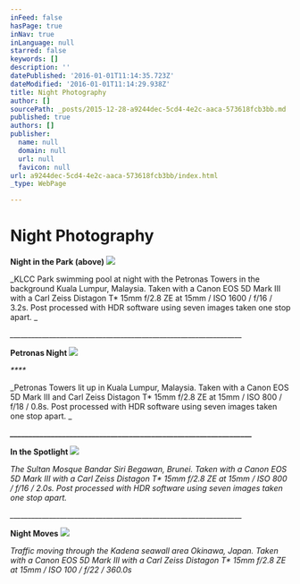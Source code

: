 ```yaml
---
inFeed: false
hasPage: true
inNav: true
inLanguage: null
starred: false
keywords: []
description: ''
datePublished: '2016-01-01T11:14:35.723Z'
dateModified: '2016-01-01T11:14:29.938Z'
title: Night Photography
author: []
sourcePath: _posts/2015-12-28-a9244dec-5cd4-4e2c-aaca-573618fcb3bb.md
published: true
authors: []
publisher:
  name: null
  domain: null
  url: null
  favicon: null
url: a9244dec-5cd4-4e2c-aaca-573618fcb3bb/index.html
_type: WebPage

---
```

# **Night Photography**

**Night in the Park (above)**
![](https://s3-us-west-2.amazonaws.com/the-grid-img/p/823f23c2701aa4b3bf6bcf811692e1e914c71555.jpg)

_KLCC Park swimming pool at night with the Petronas Towers in the background Kuala Lumpur, Malaysia. Taken with a Canon EOS 5D Mark III with a Carl Zeiss Distagon T\* 15mm f/2.8 ZE at 15mm / ISO 1600 / f/16 / 3.2s. Post processed with HDR software using seven images taken one stop apart. _

_\_\_\_\_\_\_\_\_\_\_\_\_\_\_\_\_\_\_\_\_\_\_\_\_\_\_\_\_\_\_\_\_\_\_\_\_\_\_\_\_\_\_\_\_\_\_\_\_\_\_\_\_\_\_\_\_\_\_\_\_\_\_\_\_\__

**Petronas Night**
![](https://s3-us-west-2.amazonaws.com/the-grid-img/p/816d63e736f17318c78ac92b4034b919ce9e78fb.jpg)

_****_

_Petronas Towers lit up in Kuala Lumpur, Malaysia. Taken with a Canon EOS 5D Mark III and Carl Zeiss Distagon T\* 15mm f/2.8 ZE at 15mm / ISO 800 / f/18 / 0.8s. Post processed with HDR software using seven images taken one stop apart. _

_**\_\_\_\_\_\_\_\_\_\_\_\_\_\_\_\_\_\_\_\_\_\_\_\_\_\_\_\_\_\_\_\_\_\_\_\_\_\_\_\_\_\_\_\_\_\_\_\_\_\_\_\_\_\_\_\_\_\_\_\_\_\_\_\_\_**_

**In the Spotlight**
![](https://s3-us-west-2.amazonaws.com/the-grid-img/p/50e1caddd9daadc66f259534796fe92821303389.jpg)

_The Sultan Mosque Bandar Siri Begawan, Brunei. Taken with a Canon EOS 5D Mark III with a Carl Zeiss Distagon T\* 15mm f/2.8 ZE at 15mm / ISO 800 / f/16 / 2.0s. Post processed with HDR software using seven images taken one stop apart._

_\_\_\_\_\_\_\_\_\_\_\_\_\_\_\_\_\_\_\_\_\_\_\_\_\_\_\_\_\_\_\_\_\_\_\_\_\_\_\_\_\_\_\_\_\_\_\_\_\_\_\_\_\_\_\_\_\_\_\_\_\_\_\_\_\__

**Night Moves**
![](https://s3-us-west-2.amazonaws.com/the-grid-img/p/bcb463783bb5dad6a80ccece571d3c251328317a.jpg)

_Traffic moving through the Kadena seawall area Okinawa, Japan. Taken with a Canon EOS 5D Mark III with a Carl Zeiss Distagon T\* 15mm f/2.8 ZE at 15mm / ISO 100 / f/22 / 360.0s_